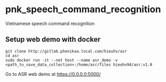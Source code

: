 # pnk_speech_command_recognition
Vietnamese speech command recognition

## Setup web demo with docker
```
git clone http://gitlab.phenikaa.local.com/hieuhv/asr
cd asr
sudo docker run -it --net host --name asr_demo -v <path_to_save_data_collection>:/home/asr/files hieuhv94/asr:v1.0
```
Go to ASR web demo at https://0.0.0.0:5000/